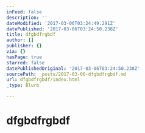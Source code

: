 ```yaml
---
inFeed: false
description: ''
dateModified: '2017-03-06T03:24:49.291Z'
datePublished: '2017-03-06T03:24:50.238Z'
title: dfgbdfrgbdf
author: []
publisher: {}
via: {}
hasPage: true
starred: false
datePublishedOriginal: '2017-03-06T03:24:50.238Z'
sourcePath: _posts/2017-03-06-dfgbdfrgbdf.md
url: dfgbdfrgbdf/index.html
_type: Blurb

---
```

# dfgbdfrgbdf